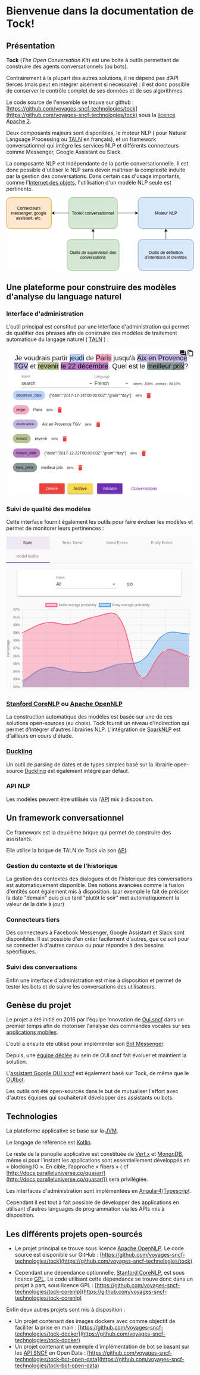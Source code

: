# Bienvenue dans la documentation de Tock!

## Présentation

**Tock** (*The Open Conversation Kit*) est une boite à outils permettant de construire des agents conversationnels (ou bots). 

Contrairement à la plupart des autres solutions, il ne dépend pas d’API tierces (mais peut en intégrer aisément si nécessaire) : il est donc possible de conserver le contrôle complet de ses données et de ses algorithmes.

Le code source de l'ensemble se trouve sur github : [https://github.com/voyages-sncf-technologies/tock](https://github.com/voyages-sncf-technologies/tock) sous la [licence Apache 2](https://github.com/voyages-sncf-technologies/tock/blob/master/LICENSE). 

Deux composants majeurs sont disponibles, le moteur NLP ( pour Natural Language Processing ou [TALN](https://fr.wikipedia.org/wiki/Traitement_automatique_du_langage_naturel) en français),
 et un framework conversationnel qui intègre les services NLP et différents connecteurs comme Messenger, Google Assistant ou Slack. 
 
La composante NLP est indépendante de la partie conversationnelle. 
Il est donc possible d'utiliser le NLP sans devoir maîtriser la complexité induite par la gestion des conversations.
Dans certain cas d'usage importants, comme l'[Internet des objets](https://fr.wikipedia.org/wiki/Internet_des_objets), 
l'utilisation d'un modèle NLP seule est pertinente.

![schéma Tock](img/tock.png "Les différentes composantes de Tock")

## Une plateforme pour construire des modèles d'analyse du language naturel 

### Interface d'administration

L'outil principal est constitué par une interface d'administration qui permet de qualifier des 
phrases afin de construire des modèles de traitement automatique du langage naturel ( [TALN](https://fr.wikipedia.org/wiki/Traitement_automatique_du_langage_naturel) ) :

![Interface d'admin NLP - qualification de phrase](img/tock-nlp-admin.png "Exemple de qualification de phrase")

### Suivi de qualité des modèles

Cette interface fournit également les outils pour faire évoluer les modèles et permet de monitorer leurs pertinences :

![Interface d'admin NLP - QA](img/tock-nlp-admin-qa.png "Exemple de monitoring de pertinence")

### [Stanford CoreNLP](https://stanfordnlp.github.io/CoreNLP/) ou [Apache OpenNLP](https://opennlp.apache.org/)

La construction automatique des modèles est basée sur une de ces solutions open-sources (au choix). 
Tock fournit un niveau d'indirection qui permet d'intégrer d'autres librairies NLP. 
L'intégration de [SparkNLP](http://nlp.johnsnowlabs.com) est d'ailleurs en cours d'étude.

### [Duckling](https://github.com/facebook/duckling) 

Un outil de parsing de dates et de types simples basé sur la librairie open-source [Duckling](https://github.com/facebook/duckling) 
est également intégré par défaut.

### API NLP

Les modèles peuvent être utilisés via l'[API](../api/index.html) mis à disposition.

## Un framework conversationnel 

Ce framework est la deuxième brique qui permet de construire des assistants.

Elle utilise la brique de TALN de Tock via son [API](../api/).

### Gestion du contexte et de l'historique 
La gestion des contextes des dialogues et de l’historique des conversations est automatiquement disponible. 
Des notions avancées comme la fusion d'entités sont également mis à disposition.
(par exemple le fait de préciser la date "demain" puis plus tard "plutôt le soir" met automatiquement la valeur de la date à jour)

### Connecteurs tiers
Des connecteurs à Facebook Messenger, Google Assistant et Slack sont disponibles. 
Il est possible d'en créer facilement d'autres, que ce soit pour se connecter à d'autres canaux ou pour répondre à des besoins spécifiques.

### Suivi des conversations
Enfin une interface d'administration est mise à disposition et permet de tester les bots et de suivre les conversations des utilisateurs. 

## Genèse du projet
                    
Le projet a été initié en 2016 par l'équipe Innovation de [Oui.sncf](https://www.oui.sncf/) 
dans un premier temps afin de motoriser l'analyse des commandes vocales sur ses [applications mobiles](https://www.oui.sncf/mobile).

L'outil a ensuite été utilisé pour implémenter son [Bot Messenger](https://www.messenger.com/t/oui.sncf).

Depuis, une [équipe dédiée](https://open.voyages-sncf.com/ouiwork/innovation/assistant-google-et-google-home-atelier-de-decouverte-test-et-discussions) au sein de OUI.sncf fait évoluer et maintient la solution.

L'[assistant Google OUI.sncf](https://assistant.google.com/services/a/id/164effe7c138100b/) est également basé sur Tock,
de même que le [OUIbot](https://www.oui.sncf/bot/).

Les outils ont été open-sourcés dans le but de mutualiser l'effort avec d'autres équipes
 qui souhaiterait développer des assistants ou bots. 

## Technologies

La plateforme applicative se base sur la [JVM](https://fr.wikipedia.org/wiki/Machine_virtuelle_Java).
 
Le langage de référence est [Kotlin](https://kotlinlang.org/).

Le reste de la panoplie applicative est constituée de [Vert.x](http://vertx.io/) et [MongoDB](https://www.mongodb.com ), même si pour l’instant les applications sont essentiellement développés en « blocking IO ». En cible, l’approche « fibers » ( cf [http://docs.paralleluniverse.co/quasar/](http://docs.paralleluniverse.co/quasar/)) sera privilégiée.

Les interfaces d'administration sont implémentées en [Angular4](https://angular.io/)/[Typescript](https://www.typescriptlang.org/).

Cependant il est tout à fait possible de développer des applications en utilisant d'autres languages de programmation via les APIs mis à disposition.

## Les différents projets open-sourcés

* Le projet principal se trouve sous licence [Apache OpenNLP](https://opennlp.apache.org/). Le code source est disponible sur GitHub : [https://github.com/voyages-sncf-technologies/tock](https://github.com/voyages-sncf-technologies/tock)

* Cependant une dépendance optionnelle,  [Stanford CoreNLP](https://stanfordnlp.github.io/CoreNLP/), est sous licence [GPL](https://fr.wikipedia.org/wiki/Licence_publique_g%C3%A9n%C3%A9rale_GNU). 
 Le code utilisant cette dépendance se trouve donc dans un projet à part, sous licence GPL : [https://github.com/voyages-sncf-technologies/tock-corenlp](https://github.com/voyages-sncf-technologies/tock-corenlp)

Enfin deux autres projets sont mis à disposition : 
 
* Un projet contenant des images dockers avec comme objectif de faciliter la prise en main : [https://github.com/voyages-sncf-technologies/tock-docker](https://github.com/voyages-sncf-technologies/tock-docker)
* Un projet contenant un exemple d'implémentation de bot se basant sur les [API SNCF](https://www.digital.sncf.com/startup/api) en Open Data : [https://github.com/voyages-sncf-technologies/tock-bot-open-data](https://github.com/voyages-sncf-technologies/tock-bot-open-data) 

